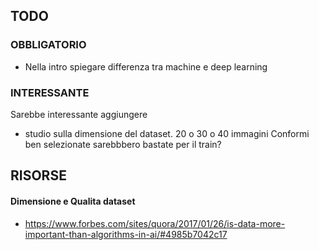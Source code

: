 ## TODO


### OBBLIGATORIO
* Nella intro spiegare differenza tra machine e deep learning

### INTERESSANTE
Sarebbe interessante aggiungere
* studio sulla dimensione del dataset.
  20 o 30 o 40 immagini Conformi ben selezionate sarebbbero bastate per il train?


## RISORSE

#### Dimensione e Qualita dataset
* https://www.forbes.com/sites/quora/2017/01/26/is-data-more-important-than-algorithms-in-ai/#4985b7042c17

